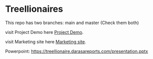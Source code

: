 # Treellionaires

This repo has two branches: main and master (Check them both)

 visit Project Demo here [Project Demo](https://treellionaire.darasareports.com).

  visit Marketing site here [Marketing site](https://treellionair.es/).

  Powerpoint: https://treellionaire.darasareports.com/presentation.pptx
